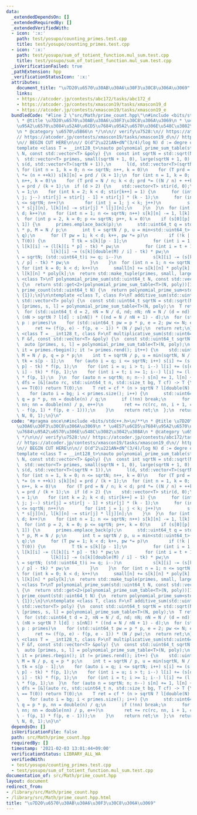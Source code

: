 ```yaml
---
data:
  _extendedDependsOn: []
  _extendedRequiredBy: []
  _extendedVerifiedWith:
  - icon: ':x:'
    path: test/yosupo/counting_primes.test.cpp
    title: test/yosupo/counting_primes.test.cpp
  - icon: ':x:'
    path: test/yosupo/sum_of_totient_function.mul_sum.test.cpp
    title: test/yosupo/sum_of_totient_function.mul_sum.test.cpp
  _isVerificationFailed: true
  _pathExtension: hpp
  _verificationStatusIcon: ':x:'
  attributes:
    document_title: "\u7D20\u6570\u30AB\u30A6\u30F3\u30C8\u306A\u3069"
    links:
    - https://atcoder.jp/contests/abc172/tasks/abc172_d
    - https://atcoder.jp/contests/xmascon19/tasks/xmascon19_d
    - https://atcoder.jp/contests/xmascon19/tasks/xmascon19_e
  bundledCode: "#line 2 \"src/Math/prime_count.hpp\"\n#include <bits/stdc++.h>\n/**\n\
    \ * @title \u7D20\u6570\u30AB\u30A6\u30F3\u30C8\u306A\u3069\n * \u4E57\u6CD5\u7684\
    \u95A2\u6570\u3084\u52A0\u6CD5\u7684\u95A2\u6570\u306E\u548C\u3082\u3042\u308A\
    \n * @category \u6570\u5B66\n */\n\n// verify\u7528:\n// https://atcoder.jp/contests/abc172/tasks/abc172_d\n\
    // https://atcoder.jp/contests/xmascon19/tasks/xmascon19_d\n// https://atcoder.jp/contests/xmascon19/tasks/xmascon19_e\n\
    \n// BEGIN CUT HERE\n\n// O(d^2\u221AN+dN^(3/4)/log N) d := degre of polynomial\n\
    template <class T = __int128_t>\nauto polynomial_prime_sum_table(std::uint64_t\
    \ N, const std::vector<T> &poly) {\n  const int sqrtN = std::sqrt(N), d = poly.size();\n\
    \  std::vector<T> primes, small(sqrtN + 1, 0), large(sqrtN + 1, 0);\n  std::vector<std::vector<T>>\
    \ s(d, std::vector<T>(sqrtN + 1)),\n      l(d, std::vector<T>(sqrtN + 1));\n \
    \ for (int n = 1, k = 0; n <= sqrtN; n++, k = 0)\n    for (T prd = n; k < d; prd\
    \ *= (n + ++k)) s[k][n] = prd / (k + 1);\n  for (int n = 1, k = 0; n <= sqrtN;\
    \ n++, k = 0)\n    for (T prd = N / n; k < d; prd *= ((N / n) + ++k)) l[k][n]\
    \ = prd / (k + 1);\n  if (d > 2) {\n    std::vector<T> stir(d, 0);\n    stir[1]\
    \ = 1;\n    for (int k = 2; k < d; stir[k++] = 1) {\n      for (int j = k - 1;\
    \ j; j--) stir[j] = stir[j - 1] + stir[j] * (k - 1);\n      for (int n = 1; n\
    \ <= sqrtN; n++)\n        for (int j = 1; j < k; j++)\n          s[k][n] -= stir[j]\
    \ * s[j][n], l[k][n] -= stir[j] * l[j][n];\n    }\n  }\n  for (int k = 0; k <\
    \ d; k++)\n    for (int n = 1; n <= sqrtN; n++) s[k][n] -= 1, l[k][n] -= 1;\n\
    \  for (int p = 2, k = 0; p <= sqrtN; p++, k = 0)\n    if (s[0][p] > s[0][p -\
    \ 1]) {\n      primes.emplace_back(p);\n      std::uint64_t q = std::uint64_t(p)\
    \ * p, M = N / p;\n      int t = sqrtN / p, u = min<std::uint64_t>(sqrtN, N /\
    \ q);\n      for (T pw = 1; k < d; k++, pw *= p)\n        if (!k || poly[k] !=\
    \ T(0)) {\n          T tk = s[k][p - 1];\n          for (int i = 1; i <= t; i++)\
    \ l[k][i] -= (l[k][i * p] - tk) * pw;\n          for (int i = t + 1; i <= u; i++)\n\
    \            l[k][i] -= (s[k][double(M) / i] - tk) * pw;\n          for (int i\
    \ = sqrtN; (std::uint64_t)i >= q; i--)\n            s[k][i] -= (s[k][double(i)\
    \ / p] - tk) * pw;\n        }\n    }\n  for (int n = 1; n <= sqrtN; n++)\n   \
    \ for (int k = 0; k < d; k++)\n      small[n] += s[k][n] * poly[k], large[n] +=\
    \ l[k][n] * poly[k];\n  return std::make_tuple(primes, small, large);\n}\n\ntemplate\
    \ <class T>\nT polynomial_prime_sum(std::uint64_t N, const std::vector<T> &poly)\
    \ {\n  return std::get<2>(polynomial_prime_sum_table<T>(N, poly))[1];\n}\n\nstd::uint64_t\
    \ prime_count(std::uint64_t N) {\n  return polynomial_prime_sum<std::uint64_t>(N,\
    \ {1});\n}\n\ntemplate <class T, class F>\nT additive_sum(std::uint64_t N, F f,\
    \ std::vector<T> poly) {\n  const std::uint64_t sqrtN = std::sqrt(N);\n  auto\
    \ [primes, s, l] = polynomial_prime_sum_table<T>(N, poly);\n  T ret = l[1];\n\
    \  for (std::uint64_t d = 2, nN = N / d, nd; nN; nN = N / (d = nd))\n    ret +=\
    \ (nN > sqrtN ? l[d] : s[nN]) * ((nd = N / nN + 1) - d);\n  for (std::uint64_t\
    \ p : primes)\n    for (std::uint64_t pw = p * p, e = 2; pw <= N; e++, pw *= p)\n\
    \      ret += (f(p, e) - f(p, e - 1)) * (N / pw);\n  return ret;\n}\n\ntemplate\
    \ <class T = __int128_t, class F>\nT multiplicative_sum(std::uint64_t N, const\
    \ F &f, const std::vector<T> &poly) {\n  const std::uint64_t sqrtN = std::sqrt(N);\n\
    \  auto [primes, s, l] = polynomial_prime_sum_table<T>(N, poly);\n  for (auto\
    \ it = primes.rbegin(); it != primes.rend(); it++) {\n    std::uint64_t p = *it,\
    \ M = N / p, q = p * p;\n    int t = sqrtN / p, u = min(sqrtN, N / q);\n    T\
    \ tk = s[p - 1];\n    for (auto i = q; i <= sqrtN; i++) s[i] += (s[double(i) /\
    \ p] - tk) * f(p, 1);\n    for (int i = u; i > t; i--) l[i] += (s[double(M) /\
    \ i] - tk) * f(p, 1);\n    for (int i = t; i >= 1; i--) l[i] += (l[i * p] - tk)\
    \ * f(p, 1);\n  }\n  for (auto n = sqrtN; n; n--) s[n] += 1, l[n] += 1;\n  auto\
    \ dfs = [&](auto rc, std::uint64_t n, std::size_t bg, T cf) -> T {\n    if (cf\
    \ == T(0)) return T(0);\n    T ret = cf * (n > sqrtN ? l[double(N) / n] : s[n]);\n\
    \    for (auto i = bg; i < primes.size(); i++) {\n      std::uint64_t p = primes[i],\
    \ q = p * p, nn = double(n) / q;\n      if (!nn) break;\n      for (int e = 2;\
    \ nn; nn = double(nn) / p, e++)\n        ret += rc(rc, nn, i + 1, cf * (f(p, e)\
    \ - f(p, 1) * f(p, e - 1)));\n    }\n    return ret;\n  };\n  return dfs(dfs,\
    \ N, 0, 1);\n}\n"
  code: "#pragma once\n#include <bits/stdc++.h>\n/**\n * @title \u7D20\u6570\u30AB\
    \u30A6\u30F3\u30C8\u306A\u3069\n * \u4E57\u6CD5\u7684\u95A2\u6570\u3084\u52A0\u6CD5\
    \u7684\u95A2\u6570\u306E\u548C\u3082\u3042\u308A\n * @category \u6570\u5B66\n\
    \ */\n\n// verify\u7528:\n// https://atcoder.jp/contests/abc172/tasks/abc172_d\n\
    // https://atcoder.jp/contests/xmascon19/tasks/xmascon19_d\n// https://atcoder.jp/contests/xmascon19/tasks/xmascon19_e\n\
    \n// BEGIN CUT HERE\n\n// O(d^2\u221AN+dN^(3/4)/log N) d := degre of polynomial\n\
    template <class T = __int128_t>\nauto polynomial_prime_sum_table(std::uint64_t\
    \ N, const std::vector<T> &poly) {\n  const int sqrtN = std::sqrt(N), d = poly.size();\n\
    \  std::vector<T> primes, small(sqrtN + 1, 0), large(sqrtN + 1, 0);\n  std::vector<std::vector<T>>\
    \ s(d, std::vector<T>(sqrtN + 1)),\n      l(d, std::vector<T>(sqrtN + 1));\n \
    \ for (int n = 1, k = 0; n <= sqrtN; n++, k = 0)\n    for (T prd = n; k < d; prd\
    \ *= (n + ++k)) s[k][n] = prd / (k + 1);\n  for (int n = 1, k = 0; n <= sqrtN;\
    \ n++, k = 0)\n    for (T prd = N / n; k < d; prd *= ((N / n) + ++k)) l[k][n]\
    \ = prd / (k + 1);\n  if (d > 2) {\n    std::vector<T> stir(d, 0);\n    stir[1]\
    \ = 1;\n    for (int k = 2; k < d; stir[k++] = 1) {\n      for (int j = k - 1;\
    \ j; j--) stir[j] = stir[j - 1] + stir[j] * (k - 1);\n      for (int n = 1; n\
    \ <= sqrtN; n++)\n        for (int j = 1; j < k; j++)\n          s[k][n] -= stir[j]\
    \ * s[j][n], l[k][n] -= stir[j] * l[j][n];\n    }\n  }\n  for (int k = 0; k <\
    \ d; k++)\n    for (int n = 1; n <= sqrtN; n++) s[k][n] -= 1, l[k][n] -= 1;\n\
    \  for (int p = 2, k = 0; p <= sqrtN; p++, k = 0)\n    if (s[0][p] > s[0][p -\
    \ 1]) {\n      primes.emplace_back(p);\n      std::uint64_t q = std::uint64_t(p)\
    \ * p, M = N / p;\n      int t = sqrtN / p, u = min<std::uint64_t>(sqrtN, N /\
    \ q);\n      for (T pw = 1; k < d; k++, pw *= p)\n        if (!k || poly[k] !=\
    \ T(0)) {\n          T tk = s[k][p - 1];\n          for (int i = 1; i <= t; i++)\
    \ l[k][i] -= (l[k][i * p] - tk) * pw;\n          for (int i = t + 1; i <= u; i++)\n\
    \            l[k][i] -= (s[k][double(M) / i] - tk) * pw;\n          for (int i\
    \ = sqrtN; (std::uint64_t)i >= q; i--)\n            s[k][i] -= (s[k][double(i)\
    \ / p] - tk) * pw;\n        }\n    }\n  for (int n = 1; n <= sqrtN; n++)\n   \
    \ for (int k = 0; k < d; k++)\n      small[n] += s[k][n] * poly[k], large[n] +=\
    \ l[k][n] * poly[k];\n  return std::make_tuple(primes, small, large);\n}\n\ntemplate\
    \ <class T>\nT polynomial_prime_sum(std::uint64_t N, const std::vector<T> &poly)\
    \ {\n  return std::get<2>(polynomial_prime_sum_table<T>(N, poly))[1];\n}\n\nstd::uint64_t\
    \ prime_count(std::uint64_t N) {\n  return polynomial_prime_sum<std::uint64_t>(N,\
    \ {1});\n}\n\ntemplate <class T, class F>\nT additive_sum(std::uint64_t N, F f,\
    \ std::vector<T> poly) {\n  const std::uint64_t sqrtN = std::sqrt(N);\n  auto\
    \ [primes, s, l] = polynomial_prime_sum_table<T>(N, poly);\n  T ret = l[1];\n\
    \  for (std::uint64_t d = 2, nN = N / d, nd; nN; nN = N / (d = nd))\n    ret +=\
    \ (nN > sqrtN ? l[d] : s[nN]) * ((nd = N / nN + 1) - d);\n  for (std::uint64_t\
    \ p : primes)\n    for (std::uint64_t pw = p * p, e = 2; pw <= N; e++, pw *= p)\n\
    \      ret += (f(p, e) - f(p, e - 1)) * (N / pw);\n  return ret;\n}\n\ntemplate\
    \ <class T = __int128_t, class F>\nT multiplicative_sum(std::uint64_t N, const\
    \ F &f, const std::vector<T> &poly) {\n  const std::uint64_t sqrtN = std::sqrt(N);\n\
    \  auto [primes, s, l] = polynomial_prime_sum_table<T>(N, poly);\n  for (auto\
    \ it = primes.rbegin(); it != primes.rend(); it++) {\n    std::uint64_t p = *it,\
    \ M = N / p, q = p * p;\n    int t = sqrtN / p, u = min(sqrtN, N / q);\n    T\
    \ tk = s[p - 1];\n    for (auto i = q; i <= sqrtN; i++) s[i] += (s[double(i) /\
    \ p] - tk) * f(p, 1);\n    for (int i = u; i > t; i--) l[i] += (s[double(M) /\
    \ i] - tk) * f(p, 1);\n    for (int i = t; i >= 1; i--) l[i] += (l[i * p] - tk)\
    \ * f(p, 1);\n  }\n  for (auto n = sqrtN; n; n--) s[n] += 1, l[n] += 1;\n  auto\
    \ dfs = [&](auto rc, std::uint64_t n, std::size_t bg, T cf) -> T {\n    if (cf\
    \ == T(0)) return T(0);\n    T ret = cf * (n > sqrtN ? l[double(N) / n] : s[n]);\n\
    \    for (auto i = bg; i < primes.size(); i++) {\n      std::uint64_t p = primes[i],\
    \ q = p * p, nn = double(n) / q;\n      if (!nn) break;\n      for (int e = 2;\
    \ nn; nn = double(nn) / p, e++)\n        ret += rc(rc, nn, i + 1, cf * (f(p, e)\
    \ - f(p, 1) * f(p, e - 1)));\n    }\n    return ret;\n  };\n  return dfs(dfs,\
    \ N, 0, 1);\n}\n"
  dependsOn: []
  isVerificationFile: false
  path: src/Math/prime_count.hpp
  requiredBy: []
  timestamp: '2021-02-03 13:01:44+09:00'
  verificationStatus: LIBRARY_ALL_WA
  verifiedWith:
  - test/yosupo/counting_primes.test.cpp
  - test/yosupo/sum_of_totient_function.mul_sum.test.cpp
documentation_of: src/Math/prime_count.hpp
layout: document
redirect_from:
- /library/src/Math/prime_count.hpp
- /library/src/Math/prime_count.hpp.html
title: "\u7D20\u6570\u30AB\u30A6\u30F3\u30C8\u306A\u3069"
---
```

